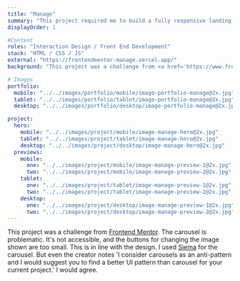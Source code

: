 ```yaml
---
title: "Manage"
summary: "This project required me to build a fully responsive landing page to the designs provided. From the design specs it seemed the carousel was only needed on small screens. I made this happen, but only on page load. As a result, the page responds fine moving from large to small screens, as the content is visible, but not the other way around. I didn't enjoy coding this aspect of the challenge."
displayOrder: 1

#Content
roles: "Interaction Design / Front End Development"
stack: "HTML / CSS / JS"
external: "https://frontendmentor-manage.vercel.app/"
background: "This project was a challenge from <a href='https://www.frontendmentor.io'>Frontend Mentor</a>. The carousel is problematic. It's not accessible, and the buttons for changing the image shown are too small. This is in line with the design. I used <a href='https://github.com/pawelgrzybek/siema'>Siema</a> for the carousel. But even the creator notes 'I consider carousels as an anti-pattern and I would suggest you to find a better UI pattern than carousel for your current project.' I would agree. "

# Images
portfolio:
  mobile: "../../images/portfolio/mobile/image-portfolio-manage@2x.jpg"
  tablet: "../../images/portfolio/tablet/image-portfolio-manage@2x.jpg"
  desktop: "../../images/portfolio/desktop/image-portfolio-manage@2x.jpg"

project:
  hero:
    mobile: "../../images/project/mobile/image-manage-hero@2x.jpg"
    tablet: "../../images/project/tablet/image-manage-hero@2x.jpg"
    desktop: "../../images/project/desktop/image-manage-hero@2x.jpg"
  previews:
    mobile:
      one: "../../images/project/mobile/image-manage-preview-1@2x.jpg"
      two: "../../images/project/mobile/image-manage-preview-2@2x.jpg"
    tablet:
      one: "../../images/project/tablet/image-manage-preview-1@2x.jpg"
      two: "../../images/project/tablet/image-manage-preview-2@2x.jpg"
    desktop:
      one: "../../images/project/desktop/image-manage-preview-1@2x.jpg"
      two: "../../images/project/desktop/image-manage-preview-2@2x.jpg"
---
```


This project was a challenge from <a href='https://www.frontendmentor.io'>Frontend Mentor</a>. The carousel is problematic. It's not accessible, and the buttons for changing the image shown are too small. This is in line with the design. I used <a href='https://github.com/pawelgrzybek/siema'>Siema</a> for the carousel. But even the creator notes 'I consider carousels as an anti-pattern and I would suggest you to find a better UI pattern than carousel for your current project.' I would agree.
